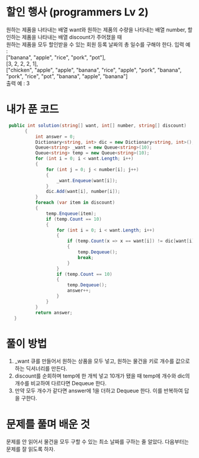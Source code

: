 # 할인 행사 (programmers Lv 2)
 원하는 제품을 나타내는 배열 want와 원하는 제품의 수량을 나타내는 배열 number, 할인하는 제품을 나타내는 배열 discount가 주어졌을 때  
 원하는 제품을 모두 할인받을 수 있는 회원 등록 날짜의 총 일수를 구해야 한다.
 입력 예 :  
 ["banana", "apple", "rice", "pork", "pot"],  
 [3, 2, 2, 2, 1],  
 ["chicken", "apple", "apple", "banana", "rice", "apple", "pork", "banana", "pork", "rice", "pot", "banana", "apple", "banana"]  
 출력 예 : 3
# 내가 푼 코드
 ```cs
  public int solution(string[] want, int[] number, string[] discount)
        {
            int answer = 0;
            Dictionary<string, int> dic = new Dictionary<string, int>();
            Queue<string> _want = new Queue<string>(10);
            Queue<string> temp = new Queue<string>(10);
            for (int i = 0; i < want.Length; i++)
            {
                for (int j = 0; j < number[i]; j++)
                {
                    _want.Enqueue(want[i]);
                }
                dic.Add(want[i], number[i]);
            }
            foreach (var item in discount)
            {
                temp.Enqueue(item);
                if (temp.Count == 10)
                {
                    for (int i = 0; i < want.Length; i++)
                    {
                        if (temp.Count(x => x == want[i]) != dic[want[i]])
                        {
                            temp.Dequeue();
                            break;
                        }
                    }
                    if (temp.Count == 10)
                    {
                        temp.Dequeue();
                        answer++;
                    }
                }
            }
            return answer;
    }
 ```
# 풀이 방법
 1. _want 큐를 만들어서 원하는 상품을 모두 넣고, 원하는 물건을 키로 개수를 값으로 하는 딕셔너리를 만든다.
 1. discount를 순회하며 temp에 한 개씩 넣고 10개가 됐을 때 temp에 개수와 dic의 개수를 비교하여 다르다면 Dequeue 한다.
 1. 만약 모두 개수가 같다면 answer에 1을 더하고 Dequeue 한다. 이를 반복하여 답을 구한다.
# 문제를 풀며 배운 것
 문제를 안 읽어서 물건을 모두 구할 수 있는 최소 날짜를 구하는 줄 알았다. 다음부터는 문제를 잘 읽도록 하자.